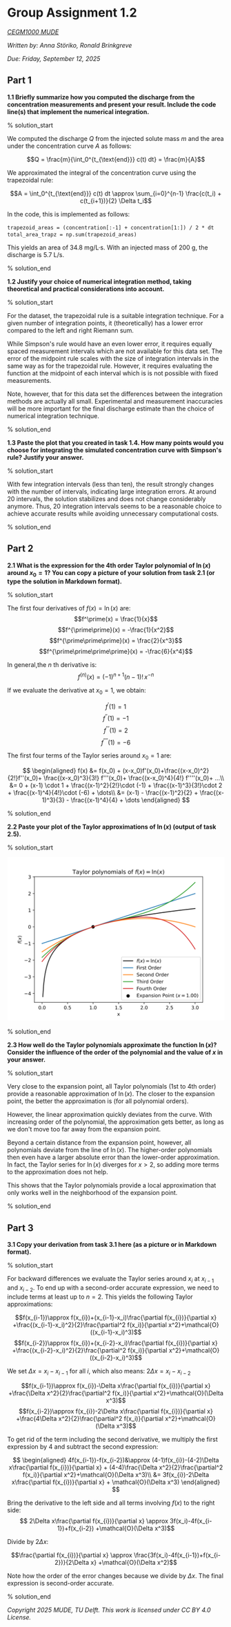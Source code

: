 # Group Assignment 1.2

*[CEGM1000 MUDE](http://mude.citg.tudelft.nl/)*

*Written by: Anna Störiko, Ronald Brinkgreve*

*Due: Friday, September 12, 2025*

## Part 1

**1.1 Briefly summarize how you computed the discharge from the concentration measurements and present your result.
Include the code line(s) that implement the numerical integration.**


% solution_start

We computed the discharge $Q$ from the injected solute mass $m$ and the area under the concentration curve $A$ as follows:

$$Q = \frac{m}{\int_0^{t_{\text{end}}} c(t) dt} = \frac{m}{A}$$

We approximated the integral of the concentration curve using the trapezoidal rule:

$$A = \int_0^{t_{\text{end}}} c(t) dt \approx \sum_{i=0}^{n-1} \frac{c(t_i) + c(t_{i+1})}{2} \Delta t_i$$

In the code, this is implemented as follows:

```{python}
trapezoid_areas = (concentration[:-1] + concentration[1:]) / 2 * dt
total_area_trapz = np.sum(trapezoid_areas)
```

This yields an area of 34.8 mg/L·s. With an injected mass of 200 g, the discharge is 5.7 L/s.

% solution_end

**1.2 Justify your choice of numerical integration method, taking theoretical and practical considerations into account.**

% solution_start

For the dataset, the trapezoidal rule is a suitable integration technique.
For a given number of integration points, it (theoretically) has a lower error compared to the left and right Riemann sum.

While Simpson's rule would have an even lower error, it requires equally spaced measurement intervals which are not available for this data set.
The error of the midpoint rule scales with the size of integration intervals in the same way as for the trapezoidal rule.
However, it requires evaluating the function at the midpoint of each interval which is is not possible with fixed measurements.

Note, however, that for this data set the differences between the integration methods are actually all small. Experimental and measurement inaccuracies will be more important for the final discharge estimate than the choice of numerical integration technique.

% solution_end

**1.3 Paste the plot that you created in task 1.4. How many points would you choose for integrating the simulated concentration curve with Simpson's rule? Justify your answer.**

% solution_start

With few integration intervals (less than ten), the result strongly changes with the number of intervals, indicating large integration errors.
At around 20 intervals, the solution stabilizes and does not change considerably anymore.
Thus, 20 integration intervals seems to be a reasonable choice to achieve accurate results while avoiding unnecessary computational costs.

% solution_end

## Part 2

**2.1 What is the expression for the 4th order Taylor polynomial of $\ln(x)$ around $x_0 = 1$? You can copy a picture of your solution from task 2.1 (or type the solution in Markdown format).**

% solution_start

The first four derivatives of $f(x) = \ln(x)$ are:
$$f^\prime(x) = \frac{1}{x}$$
$$f^{\prime\prime}(x) = -\frac{1}{x^2}$$
$$f^{\prime\prime\prime}(x) = \frac{2}{x^3}$$
$$f^{\prime\prime\prime\prime}(x) = -\frac{6}{x^4}$$

In general,the $n$ th derivative is:
$$f^{(n)}(x) = (-1)^{n+1} (n-1)! \,x^{-n}$$

If we evaluate the derivative at $x_0=1$, we obtain:

$$f^\prime(1) = 1$$
$$f^{\prime\prime}(1) = -1$$
$$f^{\prime\prime\prime}(1) = 2$$
$$f^{\prime\prime\prime\prime}(1) = -6$$

The first four terms of the Taylor series around $x_0=1$ are:

$$
\begin{aligned}
f(x) &=  f(x_0) + (x-x_0)f'(x_0)+\frac{(x-x_0)^2}{2!}f''(x_0)+ \frac{(x-x_0)^3}{3!} f'''(x_0)+ \frac{(x-x_0)^4}{4!} f''''(x_0)+ ...\\
&= 0 + (x-1) \cdot 1 + \frac{(x-1)^2}{2!}\cdot (-1) + \frac{(x-1)^3}{3!}\cdot 2 + \frac{(x-1)^4}{4!}\cdot (-6) + \dots\\
&= (x-1) - \frac{(x-1)^2}{2} + \frac{(x-1)^3}{3} - \frac{(x-1)^4}{4} + \dots
\end{aligned}
$$

% solution_end

**2.2 Paste your plot of the Taylor approximations of $\ln(x)$ (output of task 2.5).**

% solution_start

![](./taylor_approximation.svg)

% solution_end


**2.3 How well do the Taylor polynomials approximate the function $\ln(x)$? Consider the influence of the order of the polynomial and the value of $x$ in your answer.**


% solution_start

Very close to the expansion point, all Taylor polynomials (1st to 4th order) provide a reasonable approximation of $\ln(x)$. The closer to the expansion point, the better the approximation is (for all polynomial orders).

However, the linear approximation quickly deviates from the curve.
With increasing order of the polynomial, the approximation gets better, as long as we don't move too far away from the expansion point.

Beyond a certain distance from the expansion point, however, all polynomials deviate from the line of $\ln(x)$.
The higher-order polynomials then even have a larger absolute error than the lower-order approximation.
In fact, the Taylor series for $\ln(x)$ diverges for $x>2$, so adding more terms to the approximation does not help.

This shows that the Taylor polynomials provide a local approximation that only works well in the neighborhood of the expansion point.

% solution_end

## Part 3

**3.1 Copy your derivation from task 3.1 here (as a picture or in Markdown format).**

% solution_start

For backward differences we evaluate the Taylor series around $x_i$ at $x_{i−1}$ and $x_{i−2}$.
To end up with a second-order accurate expression, we need to include terms at least up to $n=2$.
This yields the following Taylor approximations:
    
$$f(x_{i-1})\approx f(x_{i})+(x_{i-1}-x_i)\frac{\partial f(x_{i})}{\partial x} +\frac{(x_{i-1}-x_i)^2}{2}\frac{\partial^2 f(x_i)}{\partial x^2}+\mathcal{O}((x_{i-1}-x_i)^3)$$
$$f(x_{i-2})\approx f(x_{i})+(x_{i-2}-x_i)\frac{\partial f(x_{i})}{\partial x} +\frac{(x_{i-2}-x_i)^2}{2}\frac{\partial^2 f(x_i)}{\partial x^2}+\mathcal{O}((x_{i-2}-x_i)^3)$$

    
We set $\Delta x = x_i - x_{i-1}$ for all $i$, which also means: $2\Delta x = x_i-x_{i-2}$
    
$$f(x_{i-1})\approx f(x_{i})-\Delta x\frac{\partial f(x_{i})}{\partial x} +\frac{\Delta x^2}{2}\frac{\partial^2 f(x_i)}{\partial x^2}+\mathcal{O}(\Delta x^3)$$
$$f(x_{i-2})\approx f(x_{i})-2\Delta x\frac{\partial f(x_{i})}{\partial x} +\frac{4\Delta x^2}{2}\frac{\partial^2 f(x_i)}{\partial x^2}+\mathcal{O}(\Delta x^3)$$
    
To get rid of the term including the second derivative, we multiply the first expression by 4 and subtract the second expression:
    
$$
\begin{aligned}
4f(x_{i-1})-f(x_{i-2})&\approx (4-1)f(x_{i})-(4-2)\Delta x\frac{\partial f(x_{i})}{\partial x} + (4-4)\frac{\Delta x^2}{2}\frac{\partial^2 f(x_i)}{\partial x^2}+\mathcal{O}(\Delta x^3)\\
&= 3f(x_{i})-2\Delta x\frac{\partial f(x_{i})}{\partial x} + \mathcal{O}(\Delta x^3)
\end{aligned}
$$

Bring the derivative to the left side and all terms involving $f(x)$ to the right side:
$$ 2\Delta x\frac{\partial f(x_{i})}{\partial x} \approx 3f(x_i)-4f(x_{i-1})+f(x_{i-2}) +\mathcal{O}(\Delta x^3)$$

Divide by $2 \Delta x$:

$$\frac{\partial f(x_{i})}{\partial x} \approx \frac{3f(x_i)-4f(x_{i-1})+f(x_{i-2})}{2\Delta x} +\mathcal{O}(\Delta x^2)$$

Note how the order of the error changes because we divide by $\Delta x$.
The final expression is second-order accurate.

% solution_end

*Copyright 2025 MUDE, TU Delft. This work is licensed under CC BY 4.0 License.*